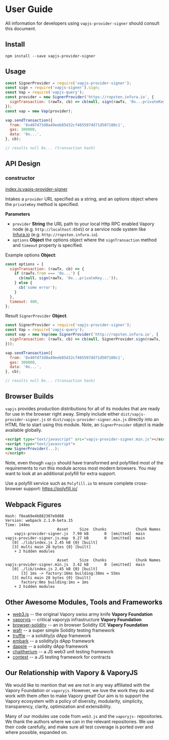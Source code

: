 # User Guide

All information for developers using `vapjs-provider-signer` should consult this document.

## Install

```
npm install --save vapjs-provider-signer
```

## Usage

```js
const SignerProvider = require('vapjs-provider-signer');
const sign = require('vapjs-signer').sign;
const Vap = require('vapjs-query');
const provider = new SignerProvider('https://ropsten.infura.io', {
  signTransaction: (rawTx, cb) => cb(null, sign(rawTx, '0x...privateKey...')),
});
const vap = new Vap(provider);

vap.sendTransaction({
  from: '0x407d73d8a49eeb85d32cf465507dd71d507100c1',
  gas: 300000,
  data: '0x...',
}, cb);

// results null 0x... (transaction hash)
```

## API Design

### constructor

[index.js:vapjs-provider-signer](../../../blob/master/src/index.js "Source code on GitHub")

Intakes a `provider` URL specified as a string, and an options object where the `privateKey` method is specified.

**Parameters**

-   `provider` **String** the URL path to your local Http RPC enabled Vapory node (e.g. `http://localhost:8545`) or a service node system like [Infura.io](http://infura.io) (e.g. `http://ropsten.infura.io`).
-   `options` **Object** the options object where the `signTransaction` method and `timeout` property is specified.

Example options **Object**:

```js
const options = {
  signTransaction: (rawTx, cb) => {
    if (rawTx.from === '0x...') {
      cb(null, sign(rawTx, '0x...privateKey...'));
    } else {
      cb('some error');
    }
  },
  timeout: 400,
};
```

Result `SignerProvider` **Object**.

```js
const SignerProvider = require('vapjs-provider-signer');
const Vap = require('vapjs-query');
const vap = new Vap(new SignerProvider('http://ropsten.infura.io', {
  signTransaction: (rawTx, cb) => cb(null, SignerProvider.sign(rawTx, '0x...privateKey...')),
}));

vap.sendTransaction({
  from: '0x407d73d8a49eeb85d32cf465507dd71d507100c1',
  gas: 300000,
  data: '0x...',
}, cb);

// results null 0x... (transaction hash)
```

## Browser Builds

`vapjs` provides production distributions for all of its modules that are ready for use in the browser right away. Simply include either `dist/vapjs-provider-signer.js` or `dist/vapjs-provider-signer.min.js` directly into an HTML file to start using this module. Note, an `SignerProvider` object is made available globally.

```html
<script type="text/javascript" src="vapjs-provider-signer.min.js"></script>
<script type="text/javascript">
new SignerProvider(...);
</script>
```

Note, even though `vapjs` should have transformed and polyfilled most of the requirements to run this module across most modern browsers. You may want to look at an additional polyfill for extra support.

Use a polyfill service such as `Polyfill.io` to ensure complete cross-browser support:
https://polyfill.io/

## Webpack Figures

```
Hash: f8ea69e4b882307e0d88                                                         
Version: webpack 2.1.0-beta.15
Time: 144ms
                       Asset     Size  Chunks             Chunk Names
    vapjs-provider-signer.js  7.99 kB       0  [emitted]  main
vapjs-provider-signer.js.map  9.27 kB       0  [emitted]  main
   [0] ./lib/index.js 2.45 kB {0} [built]
   [3] multi main 28 bytes {0} [built]
    + 2 hidden modules

                       Asset     Size  Chunks             Chunk Names
vapjs-provider-signer.min.js  3.42 kB       0  [emitted]  main
   [0] ./lib/index.js 2.45 kB {0} [built]
       [3] 1ms -> factory:16ms building:38ms = 55ms
   [3] multi main 28 bytes {0} [built]
       factory:0ms building:1ms = 1ms
    + 2 hidden modules
```

## Other Awesome Modules, Tools and Frameworks

 - [web3.js](https://github.com/vaporyco/web3.js) -- the original Vapory swiss army knife **Vapory Foundation**
 - [vaporyjs](https://github.com/vaporycojs) -- critical vaporyjs infrastructure **Vapory Foundation**
 - [browser-solidity](https://vapory.github.io/browser-solidity) -- an in browser Solidity IDE **Vapory Foundation**
 - [wafr](https://github.com/silentcicero/wafr) -- a super simple Solidity testing framework
 - [truffle](https://github.com/ConsenSys/truffle) -- a solidity/js dApp framework
 - [embark](https://github.com/iurimatias/embark-framework) -- a solidity/js dApp framework
 - [dapple](https://github.com/nexusdev/dapple) -- a solidity dApp framework
 - [chaitherium](https://github.com/SafeMarket/chaithereum) -- a JS web3 unit testing framework
 - [contest](https://github.com/DigixGlobal/contest) -- a JS testing framework for contracts

## Our Relationship with Vapory & VaporyJS

 We would like to mention that we are not in any way affiliated with the Vapory Foundation or `vaporyjs`. However, we love the work they do and work with them often to make Vapory great! Our aim is to support the Vapory ecosystem with a policy of diversity, modularity, simplicity, transparency, clarity, optimization and extensibility.

 Many of our modules use code from `web3.js` and the `vaporyjs-` repositories. We thank the authors where we can in the relevant repositories. We use their code carefully, and make sure all test coverage is ported over and where possible, expanded on.
